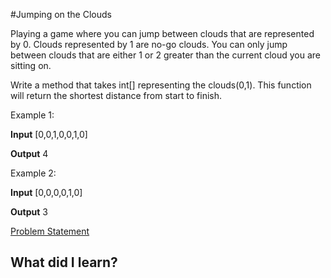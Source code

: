 #Jumping on the Clouds

Playing a game where you can jump between clouds that are represented by 0. Clouds represented by 1 are no-go clouds. You can only jump between clouds that are either 1 or 2 greater than the current cloud you are sitting on. 

Write a method that takes int[] representing the clouds(0,1). This function will return the shortest distance from start to finish. 

Example 1:

__Input__ [0,0,1,0,0,1,0] 

__Output__ 4

Example 2:

__Input__ [0,0,0,0,1,0]

__Output__ 3

[Problem Statement](jumping-on-the-clouds.pdf)

## What did I learn?
